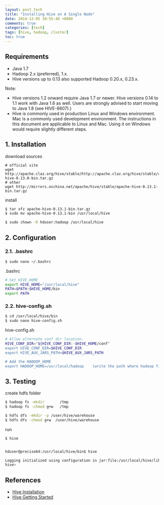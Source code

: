 ```yaml
---
layout: post_tech
title: "Installing Hive on A Single Node"
date: 2014-12-05 10:55:40 +0800
comments: true
categories: [tech]
tags: [hive, hadoop, cluster]
toc: true
---
```


## Requirements

- Java 1.7
- Hadoop 2.x (preferred), 1.x.
- Hive versions up to 0.13 also supported Hadoop 0.20.x, 0.23.x.

Note:

- Hive versions 1.2 onward require Java 1.7 or newer. 
Hive versions 0.14 to 1.1 work with Java 1.6 as well. 
Users are strongly advised to start moving to Java 1.8 (see HIVE-8607).)
- Hive is commonly used in production Linux and Windows environment. 
Mac is a commonly used development environment. 
The instructions in this document are applicable to Linux and Mac. 
Using it on Windows would require slightly different steps.  

## 1. Installation

download sources

```
# official site
wget http://apache.claz.org/hive/stable/http://apache.claz.org/hive/stable/apache-hive-0.13.0-bin.tar.gz
# other
wget http://mirrors.oschina.net/apache/hive/stable/apache-hive-0.13.1-bin.tar.gz
```

install

```bash
$ tar xfz apache-hive-0.13.1-bin.tar.gz
$ sudo mv apache-hive-0.13.1-bin /usr/local/hive

$ sudo chown -R hduser:hadoop /usr/local/hive
```

## 2. Configuration

### 2.1. .bashrc

```bash
$ sudo nano ~/.bashrc
```

.bashrc

```bash
# Set HIVE_HOME
export HIVE_HOME="/usr/local/hive" 
PATH=$PATH:$HIVE_HOME/bin
export PATH
```

### 2.2. hive-config.sh

```bash
$ cd /usr/local/hive/bin
$ sudo nano hive-config.sh
```

hive-config.sh

```bash
# Allow alternate conf dir location.
HIVE_CONF_DIR="${HIVE_CONF_DIR:-$HIVE_HOME/conf" 
export HIVE_CONF_DIR=$HIVE_CONF_DIR
export HIVE_AUX_JARS_PATH=$HIVE_AUX_JARS_PATH

# Add the HADOOP_HOME
export HADOOP_HOME=/usr/local/hadoop    (write the path where hadoop file is there)
```

## 3. Testing

create hdfs folder

```bash
$ hadoop fs -mkdir       /tmp
$ hadoop fs -chmod g+w   /tmp

$ hdfs dfs -mkdir -p /user/hive/warehouse
$ hdfs dfs -chmod g+w  /user/hive/warehouse
```

run

```bash
$ hive


hduser@precise64:/usr/local/hive/bin$ hive

Logging initialized using configuration in jar:file:/usr/local/hive/lib/hive-common-0.13.1.jar!/hive-log4j.properties
hive>
```

## References

- [Hive Installation](http://doctuts.readthedocs.org/en/latest/hive.html#id1)
- [Hive Getting Started](https://cwiki.apache.org/confluence/display/Hive/GettingStarted)

